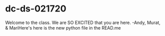 # dc-ds-021720

Welcome to the class. We are SO EXCITED that you are here. -Andy, Murat, & MariHere's
here is the new python file in the READ.me
